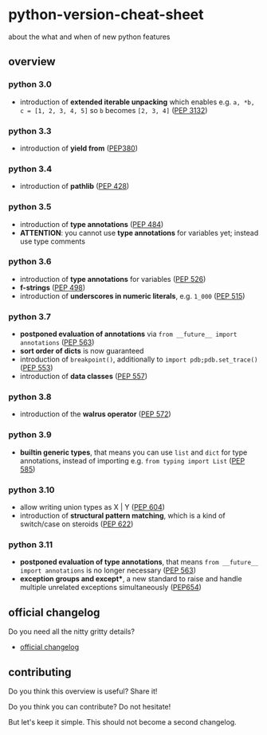 # python-version-cheat-sheet
about the what and when of new python features

## overview

### python 3.0
- introduction of **extended iterable unpacking** which enables e.g. `a, *b, c = [1, 2, 3, 4, 5]` so `b` becomes `[2, 3, 4]`
([PEP 3132](https://www.python.org/dev/peps/pep-3132/))

### python 3.3
- introduction of **yield from**
([PEP380](https://peps.python.org/pep-0380/))

### python 3.4
- introduction of **pathlib**
([PEP 428](https://www.python.org/dev/peps/pep-0428/))

### python 3.5
- introduction of **type annotations**
([PEP 484](https://www.python.org/dev/peps/pep-0484/))
- **ATTENTION**: you cannot use **type annotations** for variables yet; instead use type comments

### python 3.6
- introduction of **type annotations** for variables
([PEP 526](https://www.python.org/dev/peps/pep-0526/))
- **f-strings**
([PEP 498](https://www.python.org/dev/peps/pep-0498/))
- introduction of **underscores in numeric literals**, e.g. `1_000`
([PEP 515](https://www.python.org/dev/peps/pep-0515/))

### python 3.7
- **postponed evaluation of annotations** via `from __future__ import annotations`
([PEP 563](https://www.python.org/dev/peps/pep-0563/))
- **sort order of dicts** is now guaranteed
- introduction of  `breakpoint()`, additionally to `import pdb;pdb.set_trace()`
([PEP 553](https://www.python.org/dev/peps/pep-0553/))
- introduction of **data classes**
([PEP 557](https://www.python.org/dev/peps/pep-0557/))

### python 3.8
- introduction of the **walrus operator**
([PEP 572](https://www.python.org/dev/peps/pep-0572/))

### python 3.9
- **builtin generic types**, that means you can use `list` and `dict` for type annotations, instead of importing e.g. `from typing import List`
([PEP 585](https://www.python.org/dev/peps/pep-0585/))

### python 3.10
- allow writing union types as X | Y
([PEP 604](https://www.python.org/dev/peps/pep-0604/))
- introduction of **structural pattern matching**, which is a kind of switch/case on steroids
([PEP 622](https://www.python.org/dev/peps/pep-0622/))

### python 3.11
- **postponed evaluation of type annotations**, that means `from __future__ import annotations` is no longer necessary
([PEP 563](https://www.python.org/dev/peps/pep-0563/))
- **exception groups and except\***, a new standard to raise and handle multiple unrelated exceptions simultaneously
([PEP654](https://peps.python.org/pep-0654/))

## official changelog

Do you need all the nitty gritty details?

- [official changelog](https://docs.python.org/3/whatsnew/changelog.html)


## contributing

Do you think this overview is useful? Share it!

Do you think you can contribute? Do not hesitate!

But let's keep it simple. This should not become a second changelog.
